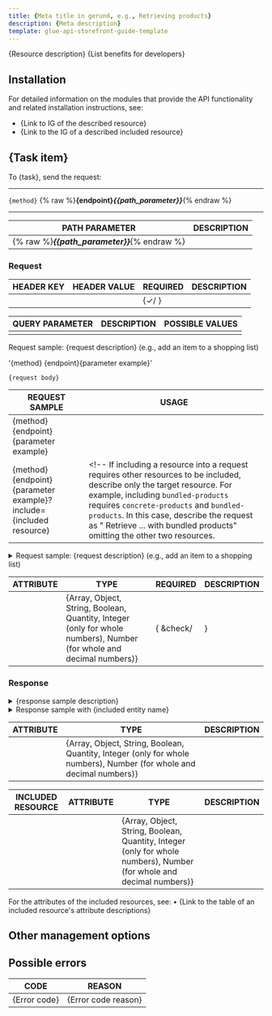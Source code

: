 ```yaml
---
title: {Meta title in gerund, e.g., Retrieving products}
description: {Meta description}
template: glue-api-storefront-guide-template
---
```


{Resource description}
{List benefits for developers}


## Installation

For detailed information on the modules that provide the API functionality and related installation instructions, see:

* {Link to IG of the described resource}
* {Link to the IG of a described included resource}

## {Task item} <!--in imperative mood, i.e. Retrieve all products) -->

To {task}, send the request:

---

`{method}` {% raw %}**{endpoint}*{{path_parameter}}***{% endraw %}
<!--i.e., `GET` {% raw %}**/carts/*{{cart_uuid}}***{% endraw %}-->
---

| PATH PARAMETER | DESCRIPTION |
|---|---|
| {% raw %}***{{path_parameter}}***{% endraw %} |  |

### Request

| HEADER KEY | HEADER VALUE | REQUIRED | DESCRIPTION |
|---|---|---|---|
|  |  | {&check;/ } |  |


| QUERY PARAMETER | DESCRIPTION | POSSIBLE VALUES |
|---|---|---|
|   |   |   |

<!--
{% info_block infoBox "Included resources" %}

If a particular combination of resources should be included in the request to achieve a particular result, explain in it in this note. For example, "To include `bundled-products`, include `concrete-products` and `bundled-products` in the request.`"

{% endinfo_block %}

-->

Request sample: {request description} (e.g., add an item to a shopping list)

'{method} {endpoint}{parameter example}' <!--usage description (in imperative mood, i.e. Retrieve all products).-->

```{language}
{request body}
```
<!-- Use the following table if you have multiple request samples with a single request body or without it.) -->

| REQUEST SAMPLE | USAGE |
|---|---|
| {method} {endpoint}{parameter example} | <!-- usage description (in imperative mood, i.e. Retrieve all products) --> |
| {method} {endpoint}{parameter example}?include={included resource} | <!-- If including a resource into a request requires other resources to be included, describe only the target resource. For example, including `bundled-products` requires `concrete-products` and `bundled-products`. In this case, describe the request as " Retrieve ... with bundled products" omitting the other two resources. |

<details><summary markdown='span'>Request sample: {request description} (e.g., add an item to a shopping list)</summary>
'{method} {endpoint}{parameter example}' <!--usage description (in imperative mood, i.e. Retrieve all products). -->

```{language}
{request body}
```
</details>

| ATTRIBUTE | TYPE | REQUIRED | DESCRIPTION |
|---|---|---|---|
|  | {Array, Object, String, Boolean, Quantity, Integer (only for whole numbers), Number (for whole and decimal numbers)} | { &check/ |   } |  |

### Response

<!-- Response sample should correspond to the request sample in the previous section. -->

<details><summary markdown='span'>{response sample description}</summary>

```{language}
{response sample body}
```
</details>

<!-- For included resources: -->
<!-- If an included resource is in the request to include some other resource, omit it in the description -->
<details><summary markdown='span'>Response sample with {included entity name}</summary>

```{language}
{response sample body}
```
</details>

<!-- For long code blocks with sections, use H3 or H4 for section names (e.g., General order information)
Describe only the attributes that are unique for this article. If some or all the attributes are already described in another section of this article, provide a link. However, do not link to the section, but to the table with the attribute descriptions in that section. Use an anchor. -->

| ATTRIBUTE | TYPE | DESCRIPTION |
|---|---|---|
|  | {Array, Object, String, Boolean, Quantity, Integer (only for whole numbers), Number (for whole and decimal numbers)} |  |

<!-- Use the following table if an included resource does not have a dedicated page. -->

|INCLUDED RESOURCE | ATTRIBUTE | TYPE | DESCRIPTION |
|---|---|---|---|
|  |  | {Array, Object, String, Boolean, Quantity, Integer (only for whole numbers), Number (for whole and decimal numbers)} |  |

For the attributes of the included resources, see:
• {Link to the table of an included resource's attribute descriptions}

## Other management options

<!--Briefly describe and provide links to articles where this resource is used in combination with other resources. For example, as an included resource or as part of an endpoint of another resource.-->

## Possible errors

<!--Only one table with errors per article. Do not create separate tables in all the sections of a document.-->

| CODE | REASON |
|---|---|
|  {Error code} <!-- i.e., 408. Double-check that you are adding error codes, not error statuses. --> | {Error code reason} <!-- Brief explanation of the code, i.e., Invalid password. --> |
